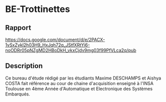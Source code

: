 # BE-Trottinettes

## Rapport
https://docs.google.com/document/d/e/2PACX-1vSxZykl2h03H9_HxJqh72q_JStfXRtYi6-noODRr05pNZgMD2HBoDkH_vkxCjdv9mg03f99PfVLca2q/pub

## Description

Ce bureau d'étude rédigé par les étudiants Maxime DESCHAMPS et Aishya COSTA fait référence au cour de chaine d'acquisition enseigné à l'INSA Toulouse en 4ème Année d'Automatique et Electronique des Systèmes Embarqués.

